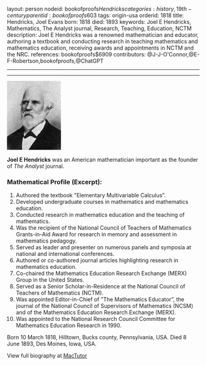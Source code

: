 layout: person
nodeid: bookofproofs$Hendricks
categories: history,19th-century
parentid: bookofproofs$603
tags: origin-usa
orderid: 1818
title: Hendricks, Joel Evans
born: 1818
died: 1893
keywords: Joel E Hendricks, Mathematics, The Analyst journal, Research, Teaching, Education, NCTM
description: Joel E Hendricks was a renowned mathematician and educator, authoring a textbook and conducting research in teaching mathematics and mathematics education, receiving awards and appointments in NCTM and the NRC.
references: bookofproofs$6909
contributors: @J-J-O'Connor,@E-F-Robertson,bookofproofs,@ChatGPT

---



---

![Hendricks.jpg](https://github.com/bookofproofs/bookofproofs.github.io/blob/main/_sources/_assets/images/portraits/Hendricks.jpg?raw=true)

**Joel E Hendricks** was an American mathematician important as the founder of _The Analyst_ journal.

### Mathematical Profile (Excerpt):
1. Authored the textbook "Elementary Multivariable Calculus”. 
2. Developed undergraduate courses in mathematics and mathematics education. 
3. Conducted research in mathematics education and the teaching of mathematics.
4. Was the recipient of the National Council of Teachers of Mathematics Grants-in-Aid Award for research in memory and assessment in mathematics pedagogy.
5. Served as leader and presenter on numerous panels and symposia at national and international conferences. 
6. Authored or co-authored journal articles highlighting research in mathematics education. 
7. Co-chaired the Mathematics Education Research Exchange (MERX) Group in the United States. 
8. Served as a Senior Scholar-in-Residence at the National Council of Teachers of Mathematics (NCTM). 
9. Was appointed Editor-in-Chief of "The Mathematics Educator”, the journal of the National Council of Supervisors of Mathematics (NCSM) and of the Mathematics Education Research Exchange (MERX).
10. Was appointed to the National Research Council Committee for Mathematics Education Research in 1990.

Born 10 March 1818, Hilltown, Bucks county, Pennsylvania, USA. Died 8 June 1893, Des Moines, Iowa, USA.

View full biography at [MacTutor](https://mathshistory.st-andrews.ac.uk/Biographies/Hendricks/)
